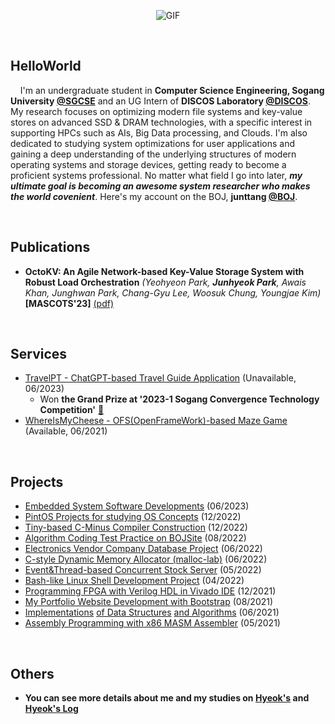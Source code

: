 <p align="center">
<img align="center" alt="GIF" src="https://media1.giphy.com/media/3oKIPnAiaMCws8nOsE/giphy.gif?cid=ecf05e47fp2kwa76abo0wt1esa90i735t2frr1xxxe5bcc23&rid=giphy.gif&ct=g" />
</p>

<p align="center">
<!--  <img alig src="https://github-profile-trophy.vercel.app/?username=junttang&column=6&rank=SSS,SS,S,AAA,AA,A,B,C" /> -->
</p>
<br/>

**HelloWorld**
---

&nbsp; &nbsp; I'm an undergraduate student in **Computer Science Engineering, Sogang University [@SGCSE](https://cs.sogang.ac.kr/cs/index_new.html)** and an UG Intern of **DISCOS Laboratory [@DISCOS](http://discos.sogang.ac.kr/)**. My research focuses on optimizing modern file systems and key-value stores on advanced SSD & DRAM technologies, with a specific interest in supporting HPCs such as AIs, Big Data processing, and Clouds. I'm also dedicated to studying system optimizations for user applications and gaining a deep understanding of the underlying structures of modern operating systems and storage devices, getting ready to become a proficient systems professional. No matter what field I go into later, **_my ultimate goal is becoming an awesome system researcher who makes the world covenient_**. Here's my account on the BOJ, **junttang [@BOJ](https://www.acmicpc.net/user/junttang)**.

<br/>

**Publications**
---
<!--START_SECTION:activity-->
- **OctoKV: An Agile Network-based Key-Value Storage System with Robust Load Orchestration** _(Yeohyeon Park, **Junhyeok Park**, Awais Khan, Junghwan Park, Chang-Gyu Lee, Woosuk Chung, Youngjae Kim)_ **\[MASCOTS'23\]** [(pdf)](https://discos.sogang.ac.kr/file/2023/intl_conf/MASCOTS_2023_Y_Park.pdf)
<!--END_SECTION:activity-->

<br/>

**Services**
---
<!--START_SECTION:activity-->
- [TravelPT - ChatGPT-based Travel Guide Application](http://cscp2.sogang.ac.kr/CSE4186/index.php/%EC%8C%88%EB%B0%95%ED%95%9C%EA%B9%80) (Unavailable, 06/2023) <br>
  - Won **the Grand Prize at '2023-1 Sogang Convergence Technology Competition'** [💪](http://cscp2.sogang.ac.kr/CSE4186/index.php/%EC%8C%88%EB%B0%95%ED%95%9C%EA%B9%80) 
- [WhereIsMyCheese - OFS(OpenFrameWork)-based Maze Game](https://github.com/junttang/MazeGameOFSbased) (Available, 06/2021) <br>
<!--END_SECTION:activity-->

<br/>

**Projects**
---
<!--START_SECTION:activity-->
- [Embedded System Software Developments](https://github.com/junttang/EmbeddedSystemSoftware) (06/2023) <br>
- [PintOS Projects for studying OS Concepts](https://github.com/junttang/PintOSprojects) (12/2022) <br>
- [Tiny-based C-Minus Compiler Construction](https://github.com/junttang/TinyBasedC-Compiler) (12/2022) <br>
- [Algorithm Coding Test Practice on BOJSite](https://github.com/junttang/BOJ-Algorithm-Practice) (08/2022) <br>
- [Electronics Vendor Company Database Project](https://github.com/junttang/ElecVendorCompDatabase) (06/2022) <br>
- [C-style Dynamic Memory Allocator (malloc-lab)](https://github.com/junttang/DynamicMemoryAllocator) (06/2022) <br>
- [Event&Thread-based Concurrent Stock Server](https://github.com/junttang/ConcurrentServerProject) (05/2022) <br>
- [Bash-like Linux Shell Development Project](https://github.com/junttang/MyShellProject) (04/2022) <br>
- [Programming FPGA with Verilog HDL in Vivado IDE](https://github.com/junttang/ProgrammingFPGA) (12/2021) <br>
- [My Portfolio Website Development with Bootstrap](https://github.com/junttang/HyeoksPersonalWebSite) (08/2021) <br>
- [Implementations](https://github.com/junttang/DataStructuresPractice) [of Data Structures](https://github.com/junttang/BasicDataStructures) [and Algorithms](https://github.com/junttang/AlgorithmDesignAnalysis) (06/2021) <br/>
- [Assembly Programming with x86 MASM Assembler](https://github.com/junttang/AssemblyProgrammingAssign) (05/2021) <br>
<!--END_SECTION:activity-->

<br/>

**Others**
---
- **You can see more details about me and my studies on [Hyeok's](https://junttang.github.io/HyeoksPersonalWebSite/) and [Hyeok's Log](https://velog.io/@junttang)**
<br/>
